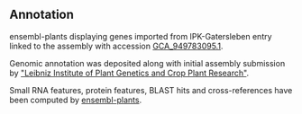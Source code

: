 **Annotation**
----------

ensembl-plants displaying genes imported from IPK-Gatersleben entry linked to the assembly with accession [GCA\_949783095.1](http://www.ebi.ac.uk/ena/data/view/GCA_949783095.1).

Genomic annotation was deposited along with initial assembly submission by ["Leibniz Institute of Plant Genetics and Crop Plant Research"](https://www.ipk-gatersleben.de/en/).

Small RNA features, protein features, BLAST hits and cross-references have been
computed by [ensembl-plants](https://plants.ensembl.org/info/genome/annotation/index.html).
